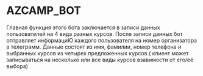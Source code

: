 # AZCAMP_BOT
Главная функция этого бота заключается в записи данных пользователей на 4 вида разных курсов. После записи данных бот отправляет информациЮ каждого пользователя на номер организатора в телеграмм. Данные состоят из имя, фамилии, номер телефона и выбранных курсов из четырех предложенных курсов.( клиент может записываться на несколько или все виды курсов взавимости от его/её выбора)

